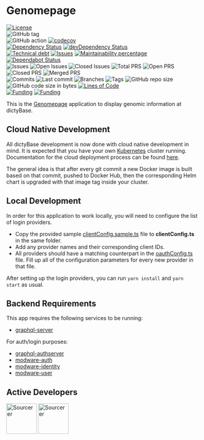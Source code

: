 # Genomepage

[![License](https://img.shields.io/badge/License-BSD%202--Clause-blue.svg)](LICENSE)  
![GitHub tag](https://img.shields.io/github/v/tag/dictyBase/Genomepage)  
![GitHub action](https://github.com/dictyBase/Genomepage/workflows/Node%20CI%20Develop/badge.svg)
[![codecov](https://codecov.io/gh/dictyBase/Genomepage/branch/develop/graph/badge.svg)](https://codecov.io/gh/dictyBase/Genomepage)  
[![Dependency Status](https://david-dm.org/dictyBase/Genomepage/develop.svg?style=flat-square)](https://david-dm.org/dictyBase/Genomepage/develop)
[![devDependency Status](https://david-dm.org/dictyBase/Genomepage/develop/dev-status.svg?style=flat-square)](https://david-dm.org/dictyBase/Genomepage/develop?type=dev)  
[![Technical debt](https://badgen.net/codeclimate/tech-debt/dictyBase/Genomepage)](https://codeclimate.com/github/dictyBase/Genomepage/trends/technical_debt)
[![Issues](https://badgen.net/codeclimate/issues/dictyBase/Genomepage)](https://codeclimate.com/github/dictyBase/Genomepage/issues)
[![Maintainability percentage](https://badgen.net/codeclimate/maintainability-percentage/dictyBase/Genomepage)](https://codeclimate.com/github/dictyBase/Genomepage)
[![Dependabot Status](https://api.dependabot.com/badges/status?host=github&repo=dictyBase/Genomepage)](https://dependabot.com)  
![Issues](https://badgen.net/github/issues/dictyBase/Genomepage)
![Open Issues](https://badgen.net/github/open-issues/dictyBase/Genomepage)
![Closed Issues](https://badgen.net/github/closed-issues/dictyBase/Genomepage)
![Total PRS](https://badgen.net/github/prs/dictyBase/Genomepage)
![Open PRS](https://badgen.net/github/open-prs/dictyBase/Genomepage)
![Closed PRS](https://badgen.net/github/closed-prs/dictyBase/Genomepage)
![Merged PRS](https://badgen.net/github/merged-prs/dictyBase/Genomepage)  
![Commits](https://badgen.net/github/commits/dictyBase/Genomepage/develop)
![Last commit](https://badgen.net/github/last-commit/dictyBase/Genomepage/develop)
![Branches](https://badgen.net/github/branches/dictyBase/Genomepage)
![Tags](https://badgen.net/github/tags/dictyBase/Genomepage)
![GitHub repo size](https://img.shields.io/github/repo-size/dictyBase/Genomepage?style=plastic)
![GitHub code size in bytes](https://img.shields.io/github/languages/code-size/dictyBase/Genomepage?style=plastic)
[![Lines of Code](https://badgen.net/codeclimate/loc/dictyBase/Genomepage)](https://codeclimate.com/github/dictyBase/Genomepage/code)  
[![Funding](https://badgen.net/badge/NIGMS/Rex%20L%20Chisholm,dictyBase/yellow?list=|)](https://projectreporter.nih.gov/project_info_description.cfm?aid=9476993)
[![Funding](https://badgen.net/badge/NIGMS/Rex%20L%20Chisholm,DSC/yellow?list=|)](https://projectreporter.nih.gov/project_info_description.cfm?aid=9438930)

This is the [Genomepage](https://testdb.dictybase.org/gene/gflB) application to display genomic information at dictyBase.

## Cloud Native Development

All dictyBase development is now done with cloud native development in mind. It is expected
that you have your own [Kubernetes](https://kubernetes.io/) cluster running. Documentation
for the cloud deployment process can be found [here](https://github.com/dictyBase/Migration/tree/master/deployment).

The general idea is that after every git commit a new Docker image is built based on that commit,
pushed to Docker Hub, then the corresponding Helm chart is upgraded with that image tag
inside your cluster.

## Local Development

In order for this application to work locally, you will need to configure the list of
login providers.

- Copy the provided sample [clientConfig.sample.ts](src/common/utils/clientConfig.sample.ts) file
  to **clientConfig.ts** in the same folder.
- Add any provider names and their corresponding client IDs.
- All providers should have a matching counterpart in the
  [oauthConfig.ts](src/common/utils/oauthConfig.ts) file. Fill up all of the
  configuration parameters for every new provider in that file.

After setting up the login providers, you can run `yarn install` and `yarn start` as usual.

## Backend Requirements

This app requires the following services to be running:

- [graphql-server](https://github.com/dictyBase/graphql-server)

For auth/login purposes:

- [graphql-authserver](https://github.com/dictyBase/graphql-authserver)
- [modware-auth](https://github.com/dictyBase/modware-auth)
- [modware-identity](https://github.com/dictyBase/modware-identity)
- [modware-user](https://github.com/dictyBase/modware-user)

## Active Developers

<a href="https://sourcerer.io/cybersiddhu"><img src="https://sourcerer.io/assets/avatar/cybersiddhu" height="80px" alt="Sourcerer"></a>
<a href="https://sourcerer.io/wildlifehexagon"><img src="https://sourcerer.io/assets/avatar/wildlifehexagon" height="80px" alt="Sourcerer"></a>
